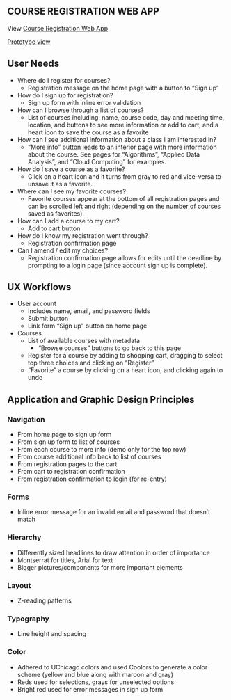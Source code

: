 ## COURSE REGISTRATION WEB APP

View [Course Registration Web App](https://www.figma.com/file/r13bwkc3mdHcCL6adlEZx5/Assignment-4?type=design&node-id=0-1)

[Prototype view](https://www.figma.com/proto/r13bwkc3mdHcCL6adlEZx5/Assignment-4?page-id=0%3A1&type=design&node-id=1-2&viewport=69%2C284%2C0.05&scaling=scale-down&starting-point-node-id=1%3A2)

## User Needs

- Where do I register for courses?
    - Registration message on the home page with a button to “Sign up”
- How do I sign up for registration?
    - Sign up form with inline error validation
- How can I browse through a list of courses?
    - List of courses including: name, course code, day and meeting time, location, and buttons to see more information or add to cart, and a heart icon to save the course as a favorite
- How can I see additional information about a class I am interested in?
    - “More info” button leads to an interior page with more information about the course. See pages for “Algorithms”, “Applied Data Analysis”, and “Cloud Computing” for examples.
- How do I save a course as a favorite?
    - Click on a heart icon and it turns from gray to red and vice-versa to unsave it as a favorite.
- Where can I see my favorite courses?
    - Favorite courses appear at the bottom of all registration pages and can be scrolled left and right (depending on the number of courses saved as favorites).
- How can I add a course to my cart?
    - Add to cart button
- How do I know my registration went through?
    - Registration confirmation page
- Can I amend / edit my choices?
    - Registration confirmation page allows for edits until the deadline by prompting to a login page (since account sign up is complete).

## UX Workflows

- User account
    - Includes name, email, and password fields
    - Submit button
    - Link form “Sign up” button on home page
- Courses
    - List of available courses with metadata
        - “Browse courses” buttons to go back to this page
    - Register for a course by adding to shopping cart, dragging to select top three choices and clicking on “Register”
    - “Favorite” a course by clicking on a heart icon, and clicking again to undo


## Application and Graphic Design Principles

### Navigation
- From home page to sign up form
- From sign up form to list of courses
- From each course to more info (demo only for the top row)
- From course additional info back to list of courses
- From registration pages to the cart
- From cart to registration confirmation
- From registration confirmation to login (for re-entry) 

### Forms
- Inline error message for an invalid email and password that doesn’t match

### Hierarchy
- Differently sized headlines to draw attention in order of importance
- Montserrat for titles, Arial for text
- Bigger pictures/components for more important elements

### Layout
- Z-reading patterns

### Typography
- Line height and spacing

### Color
- Adhered to UChicago colors and used Coolors to generate a color scheme (yellow and blue along with maroon and gray)
- Reds used for selections, grays for unselected options
- Bright red used for error messages in sign up form





